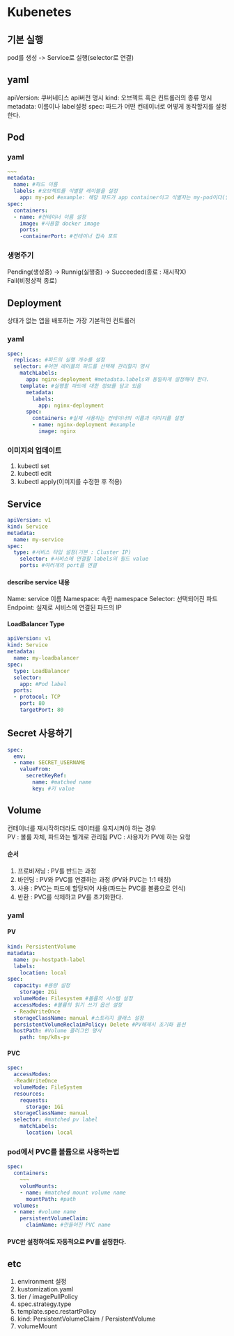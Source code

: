 Kubenetes
===
## 기본 실행
pod를 생성 -> Service로 실행(selector로 연결)

## yaml
apiVersion: 쿠버네티스 api버전 명시
kind: 오브젝트 혹은 컨트롤러의 종류 명시
metadata: 이름이나 label설정
spec: 파드가 어떤 컨테이너로 어떻게 동작할지를 설정한다.

## Pod
### yaml
```yaml
~~~
metadata:
  name: #파드 이름
  labels: #오브젝트를 식별할 레이블을 설정
    app: my-pod #example: 해당 파드가 app container이고 식별자는 my-pod이다(일종의 이름)
spec:
  containers:
  - name: #컨테이너 이름 설정
    image: #사용할 docker image
    ports:
    -containerPort: #컨테이너 접속 포트
```

### 생명주기
Pending(생성중) -> Runnig(실행중) -> Succeeded(종료 : 재시작X)<br>
Fail(비정상적 종료)

## Deployment
상태가 없는 앱을 배포하는 가장 기본적인 컨트롤러

### yaml
```yaml
spec:
  replicas: #파드의 실행 개수를 설정
  selector: #어떤 레이블의 파드를 선택해 관리할지 명시
    matchLabels:
      app: nginx-deployment #metadata.labels와 동일하게 설정해야 한다.
    template: #실행할 파드에 대한 정보를 담고 있음
      metadata:
        labels:
          app: nginx-deployment
      spec:
        containers: #실제 사용하는 컨테이너의 이름과 이미지를 설정 
        - name: nginx-deployment #example
          image: nginx 
```

### 이미지의 업데이트
1. kubectl set
2. kubectl edit
3. kubectl apply(이미지를 수정한 후 적용)


## Service
```yaml
apiVersion: v1
kind: Service
metadata:
  name: my-service
spec:
  type: #서비스 타입 설정(기본 : Cluster IP)
	selector: #서비스에 연결할 labels의 필드 value
	ports: #여러개의 port를 연결
```

#### describe service 내용
Name: service 이름
Namespace: 속한 namespace
Selector: 선택되어진 파드
Endpoint: 실제로 서비스에 연결된 파드의 IP

#### LoadBalancer Type
```yaml
apiVersion: v1
kind: Service
metadata:
  name: my-loadbalancer
spec:
  type: LoadBalancer
  selector: 
    app: #Pod label
  ports:
  - protocol: TCP
    port: 80
    targetPort: 80
```

## Secret 사용하기
```yaml
spec:
  emv:
  - name: SECRET_USERNAME
    valueFrom:
      secretKeyRef:
        name: #matched name
        key: #키 value
```

## Volume
컨테이너를 재시작하더라도 데이터를 유지시켜야 하는 경우<br>
PV : 볼륨 자체, 파드와는 별개로 관리됨
PVC : 사용자가 PV에 하는 요청

#### 순서
1. 프로비저닝 : PV를 반드는 과정
2. 바인딩 : PV와 PVC를 연결하는 과정 (PV와 PVC는 1:1 매칭)
3. 사용 : PVC는 파드에 할당되어 사용(파드는 PVC를 볼륨으로 인식)
4. 반환 : PVC를 삭제하고 PV를 초기화한다.

### yaml
#### PV
```yaml
kind: PersistentVolume
matadata:
  name: pv-hostpath-label
  labels:
    location: local
spec:
  capacity: #용량 설정
    storage: 2Gi
  volumeMode: Filesystem #볼륨의 시스템 설정
  accessModes: #볼륨의 읽기 쓰기 옵션 설정
  - ReadWriteOnce
  storageClassName: manual #스토리지 클래스 설정
  persistentVolumeReclaimPolicy: Delete #PV해제시 초기화 옵션
  hostPath: #Volume 플러그인 명시
    path: tmp/k8s-pv
```

#### PVC
```yaml
spec:
  accessModes:
  -ReadWriteOnce
  volumeMode: FileSystem
  resources:
    requests:
      storage: 1Gi
  storageClassName: manual
  selector: #matched pv label
    matchLabels:
      location: local
```

### pod에서 PVC를 볼륨으로 사용하는법
```yaml
spec:
  containers:
    ~~~
    volumMounts:
    - name: #matched mount volume name
      mountPath: #path
  volumes:
  - name: #volume name
    persistentVolumeClaim:
      claimName: #만들어진 PVC name
```

#### PVC만 설정하여도 자동적으로 PV를 설정한다.

## etc
1. environment 설정
2. kustomization.yaml
3. tier / imagePullPolicy
4. spec.strategy.type
5. template.spec.restartPolicy
6. kind: PersistentVolumeClaim / PersistentVolume
7. volumeMount